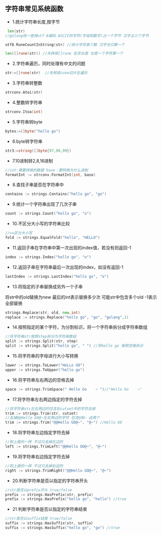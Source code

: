 ## 字符串常见系统函数

* 1.统计字符串长度,按字节 

```go
 len(str) 
//golang统一使用utf-8编码 ASCII的字符(字母和数字)占一个字节 汉字占三个字节
```

```go
utf8.RuneCountInString(str) //统计字符串个数 汉字也只算一个
```

```go
len([]rune(str)) //先转成[]rune 在求长度 也是一个字符算一个
```

* 2.字符串遍历，同时处理有中文的问题 

```go
str:=[]rune(str)  //先转成rune切片在遍历
```

* 3.字符串转整数

```go
strconv.Atoi(str)
```

* 4.整数转字符串

```go
strconv.Itoa(int)
```

* 5.字符串转byte

```go
bytes:=[]byte("hello go")
```

* 6.byte转字符串

```go
str3:=string([]byte{97,98,99})
```

* 7.10进制转2,8,16进制

```go
//int:需要转换的数据 base：要转换为什么进制
formatInt := strconv.FormatInt(int, base)
```

* 8.查找子串是否在字符串中

```go
contains := strings.Contains("hello go", "go")
```

* 9.统计一个字符串出现了几次子串

```go
count := strings.Count("hello go", "o")
```

* 10.不区分大小写的字符串比较

```go
//==区分大小写	
fold := strings.EqualFold("hello", "HELLO")
```

* 11.返回子串在字符串中第一次出现的index值，若没有则返回-1

```go
index := strings.Index("hello go", "o")
```

* 12.返回子串在字符串最后一次出现的index，如没有返回-1

```go
lastIndex := strings.LastIndex("hello go", "o")
```

* 13.将指定的子串替换成另外一个子串

将str中的old替换为new 最后的int表示替换多少次 可能str中包含多个old  -1表示全部替换

```go
strings.Replace(str, old, new,int)	
replace := strings.Replace("hello go", "go", "golang",1)
```

* 14.按照指定的某个字符，为分割标识，将一个字符串拆分成字符串数组

```go
//将字符串str按照step拆分为字符串数组
split := strings.Split(str, step)
split := strings.Split("hello go", " ") //将hello go 按照空格拆分
```

* 15.将字符串的字母进行大小写转换

```go
lower := strings.ToLower("HeLLo GO")
upper := strings.ToUpper("hello go")
```

* 16.将字符串左右两边的空格去掉

```go
space := strings.TrimSpace(" Hello Go    ~ ")//"Hello Go    ~"
```

* 17.将字符串左右两边指定的字符去掉

```go
//将字符串str左右两边的包含在cutset中的字符去掉
trim := strings.Trim(str, cutset)	
//去掉@@Hello GO@~左右两边的字符 包含@和~ 这两个
trim := strings.Trim("@@Hello GO@~", "@~") //Hello GO
```

* 18.将字符串左边指定字符去掉

```go
//和上面的一样 不过只去掉左边的
left := strings.TrimLeft("@@Hello GO@~", "@~")
```

* 19.将字符串右边指定字符去掉

```go
//和上面的一样 不过只去掉右边的
right := strings.TrimRight("@@Hello GO@~", "@~")
```

* 20.判断字符串是否以指定的字符串开头

```go
//str是否以prefix开头 true/false
prefix := strings.HasPrefix(str, prefix)	
prefix := strings.HasPrefix("hello go", "hello") //true
```

* 21.判断字符串是否以指定的字符串结束

```go
//str是否以suffix结尾 true/false
suffix := strings.HasSuffix(str, suffix）	
suffix := strings.HasSuffix("hello go", "go") //true
```

